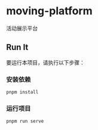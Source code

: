 <!--
 * @Author: Fleurxxx 984209872@qq.com
 * @Date: 2024-03-12 22:07:59
 * @LastEditors: Fleurxxx 984209872@qq.com
 * @LastEditTime: 2024-03-12 22:08:24
 * @FilePath: \moving-platform\README.md
 * @Description: 这是默认设置,请设置`customMade`, 打开koroFileHeader查看配置 进行设置: https://github.com/OBKoro1/koro1FileHeader/wiki/%E9%85%8D%E7%BD%AE
-->
# moving-platform
活动展示平台

## Run It

要运行本项目，请执行以下步骤：

### 安装依赖

```bash
pnpm install
```

### 运行项目
```
pnpm run serve
```